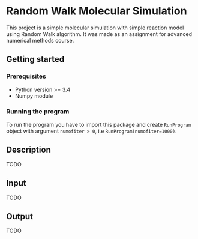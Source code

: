 # Random Walk Molecular Simulation
This project is a simple molecular simulation with simple reaction model
using Random Walk algorithm. It was made as an assignment for advanced
numerical methods course.
## Getting started
### Prerequisites
* Python version >= 3.4
* Numpy module 
### Running the program
To run the program you have to import this package 
and create ```RunProgram``` object with argument ```numofiter > 0```,
i.e ```RunProgram(numofiter=1000)```.

## Description 
TODO

## Input
TODO

## Output
TODO